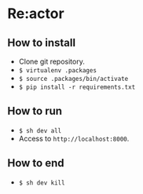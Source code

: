 Re:actor
===

## How to install

- Clone git repository.
- `$ virtualenv .packages`
- `$ source .packages/bin/activate`
- `$ pip install -r requirements.txt`

## How to run

- `$ sh dev all`
- Access to `http://localhost:8000`.

## How to end

- `$ sh dev kill`
